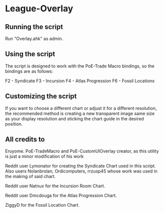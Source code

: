 # League-Overlay

## Running the script

Run "Overlay.ahk" as admin.

## Using the script

The script is designed to work with the PoE-Trade Macro bindings, so the bindings are as follows:

F2 - Syndicate
F3 - Incursion
F4 - Atlas Progression
F6 - Fossil Locations

## Customizing the script

If you want to choose a different chart or adjust it for a different resolution, the recommended method is creating a new transparent image same size as your display resolution and sticking the chart guide in the desired position.

## All credits to

Eruyome. PoE-TradeMacro and PoE-CustomUIOverlay creator, as this utility is just a minor modification of his work

Reddit user Lymonator for creating the Syndicate Chart used in this script. Also users Nolanbrolan, Ordicomputers, rrzusp45 whose work was used in the making of said chart.

Reddit user Natnux for the Incursion Room Chart.

Reddit user Dmcdouga for the Atlas Progression Chart.

ZiggyD for the Fossil Location Chart.
